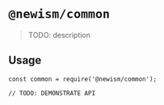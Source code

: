 # `@newism/common`

> TODO: description

## Usage

```
const common = require('@newism/common');

// TODO: DEMONSTRATE API
```
